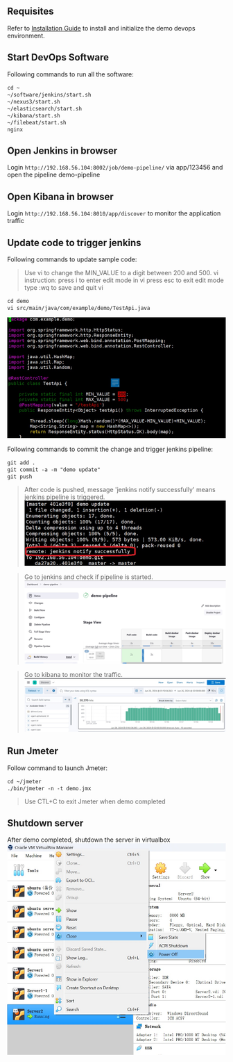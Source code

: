 
## Requisites
Refer to [Installation Guide](Installation.md) to install and initialize the demo devops environment.


## Start DevOps Software
Following commands to run all the software:
```
cd ~
~/software/jenkins/start.sh
~/nexus3/start.sh
~/elasticsearch/start.sh
~/kibana/start.sh
~/filebeat/start.sh
nginx
```

## Open Jenkins in browser
Login ```http://192.168.56.104:8002/job/demo-pipeline/``` via app/123456 and open the pipeline demo-pipeline

## Open Kibana in browser
Login ```http://192.168.56.104:8010/app/discover``` to monitor the application traffic

## Update code to trigger jenkins
Following commands to update sample code:
> Use vi to change the MIN_VALUE to a digit between 200 and 500.
> vi instruction:
> press i to enter edit mode in vi 
> press esc to exit edit mode 
> type :wq to save and quit vi
```
cd demo
vi src/main/java/com/example/demo/TestApi.java 
```
![](./assets/Code-1.jpg)

Following commands to commit the change and trigger jenkins pipeline:
```
git add .
git commit -a -m "demo update"
git push 
```
> After code is pushed, message 'jenkins notify successfully' means jenkins pipeline is triggered.
![](./assets/Code-2.jpg)

> Go to jenkins and check if pipeline is started.
![](./assets/Pipeline-1.jpg)

> Go to kibana to monitor the traffic.
![](./assets/Traffic-1.jpg)


## Run Jmeter
Follow command to launch Jmeter:
```
cd ~/jmeter
./bin/jmeter -n -t demo.jmx 
```
> Use CTL+C to exit Jmeter when demo completed

## Shutdown server
After demo completed, shutdown the server in virtualbox
![](./assets/Shutdown.jpg)
